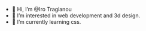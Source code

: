 - 👋 Hi, I’m @Iro Tragianou
- 👀 I’m interested in web development and 3d design.
- 🌱 I’m currently learning css.


<!---
Summerbreeze/Summerbreeze is a ✨ special ✨ repository because its `README.md` (this file) appears on your GitHub profile.
You can click the Preview link to take a look at your changes.
--->
